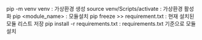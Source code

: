 pip -m venv venv : 가상환경 생성
source venv/Scripts/activate : 가상환경 활성화
pip <module_name> : 모듈설치
pip freeze >> requirement.txt : 현재 설치된 모듈 리스트 저장
pip install -r requirements.txt : requirements.txt 기준으로 모듈 설치